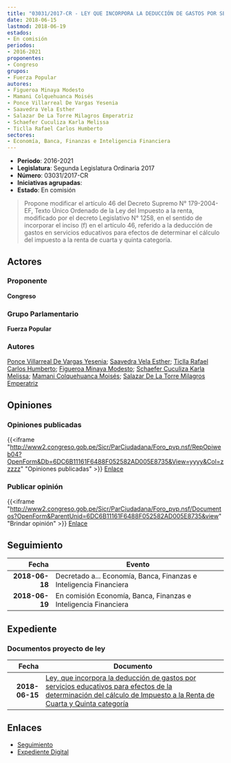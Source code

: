 ```yaml
---
title: "03031/2017-CR - LEY QUE INCORPORA LA DEDUCCIÓN DE GASTOS POR SERVICIOS EDUCATIVOS PARA EFECTOS DE LA DETERMINACIÓN DEL CÁLCULO DE IMPUESTO A LA RENTA DE CUARTA Y QUINTA CATEGORÍA"
date: 2018-06-15
lastmod: 2018-06-19
estados:
- En comisión
periodos:
- 2016-2021
proponentes:
- Congreso
grupos:
- Fuerza Popular
autores:
- Figueroa Minaya Modesto
- Mamani Colquehuanca Moisés
- Ponce Villarreal De Vargas Yesenia
- Saavedra Vela Esther
- Salazar De La Torre Milagros Emperatriz
- Schaefer Cuculiza Karla Melissa
- Ticlla Rafael Carlos Humberto
sectores:
- Economía, Banca, Finanzas e Inteligencia Financiera
---
```

- **Periodo**: 2016-2021
- **Legislatura**: Segunda Legislatura Ordinaria 2017
- **Número**: 03031/2017-CR
- **Iniciativas agrupadas**: 
- **Estado**: En comisión

> Propone modificar el artículo 46 del Decreto Supremo N° 179-2004-EF, Texto Único Ordenado de la Ley del Impuesto a la renta, modificado por el decreto Legislativo N° 1258, en el sentido de incorporar el inciso (f) en el artículo 46, referido a la deducción de gastos en servicios educativos para efectos de determinar el cálculo del impuesto a la renta de cuarta y quinta categoría.


## Actores

### Proponente

**Congreso**

### Grupo Parlamentario

**Fuerza Popular**

### Autores

[Ponce Villarreal De Vargas Yesenia](mailto:mailto:yponce@congreso.gob.pe); [Saavedra Vela Esther](mailto:mailto:esaavedra@congreso.gob.pe); [Ticlla Rafael Carlos Humberto](mailto:mailto:cticlla@congreso.gob.pe); [Figueroa Minaya Modesto](mailto:mailto:mfigueroam@congreso.gob.pe); [Schaefer Cuculiza Karla Melissa](mailto:mailto:kschaefer@congreso.gob.pe); [Mamani Colquehuanca Moisés](mailto:mailto:mmamani@congreso.gob.pe); [Salazar De La Torre Milagros Emperatriz](mailto:mailto:msalazard@congreso.gob.pe)

## Opiniones

### Opiniones publicadas

{{<iframe "http://www2.congreso.gob.pe/Sicr/ParCiudadana/Foro_pvp.nsf/RepOpiweb04?OpenForm&Db=6DC6B11161F6488F052582AD005E8735&View=yyyy&Col=zzzzz" "Opiniones publicadas" >}}
[Enlace](http://www2.congreso.gob.pe/Sicr/ParCiudadana/Foro_pvp.nsf/RepOpiweb04?OpenForm&Db=6DC6B11161F6488F052582AD005E8735&View=yyyy&Col=zzzzz)

### Publicar opinión

{{<iframe "http://www2.congreso.gob.pe/Sicr/ParCiudadana/Foro_pvp.nsf/Documentos?OpenForm&ParentUnid=6DC6B11161F6488F052582AD005E8735&view" "Brindar opinión" >}}
[Enlace](http://www2.congreso.gob.pe/Sicr/ParCiudadana/Foro_pvp.nsf/Documentos?OpenForm&ParentUnid=6DC6B11161F6488F052582AD005E8735&view)


## Seguimiento

| Fecha | Evento |
|------:|--------|
| **2018-06-18** | Decretado a... Economía, Banca, Finanzas e Inteligencia Financiera |
| **2018-06-19** | En comisión Economía, Banca, Finanzas e Inteligencia Financiera |

## Expediente

### Documentos proyecto de ley

| Fecha | Documento |
|------:|-----------|
| **2018-06-15** | [Ley, que incorpora la deducción de gastos por servicios educativos para efectos de la determinación del cálculo de Impuesto a la Renta de Cuarta y Quinta categoría](http://www.leyes.congreso.gob.pe/Documentos/2016_2021/Proyectos_de_Ley_y_de_Resoluciones_Legislativas/PL0303120180615.pdf) |

## Enlaces

- [Seguimiento](http://www2.congreso.gob.pe/Sicr/TraDocEstProc/CLProLey2016.nsf/f7fff46988ca05b1052578e100829cc7/fdb5e551ac0efda6052582ad005752f8?OpenDocument)
- [Expediente Digital](http://www2.congreso.gob.pe/Sicr/TraDocEstProc/Expvirt_2011.nsf/visbusqptramdoc1621/03031?opendocument)

